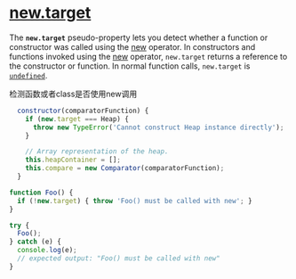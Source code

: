 # [new.target](https://developer.mozilla.org/en-US/docs/Web/JavaScript/Reference/Operators/new.target)

The **`new.target`** pseudo-property lets you detect whether a function or constructor was called using the [new](https://developer.mozilla.org/en-US/docs/Web/JavaScript/Reference/Operators/new) operator. In constructors and functions invoked using the [new](https://developer.mozilla.org/en-US/docs/Web/JavaScript/Reference/Operators/new) operator, `new.target` returns a reference to the constructor or function. In normal function calls, `new.target` is [`undefined`](https://developer.mozilla.org/en-US/docs/Web/JavaScript/Reference/Global_Objects/undefined).

检测函数或者class是否使用new调用

```js
  constructor(comparatorFunction) {
    if (new.target === Heap) {
      throw new TypeError('Cannot construct Heap instance directly');
    }

    // Array representation of the heap.
    this.heapContainer = [];
    this.compare = new Comparator(comparatorFunction);
  }
```

```js
function Foo() {
  if (!new.target) { throw 'Foo() must be called with new'; }
}

try {
  Foo();
} catch (e) {
  console.log(e);
  // expected output: "Foo() must be called with new"
}

```
